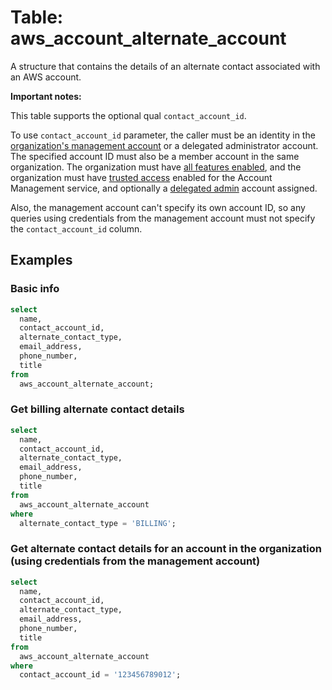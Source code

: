 # Table: aws_account_alternate_account

A structure that contains the details of an alternate contact associated with an AWS account.

**Important notes:**

This table supports the optional qual `contact_account_id`.

To use `contact_account_id` parameter, the caller must be an identity in the [organization's management account](https://docs.aws.amazon.com/organizations/latest/userguide/orgs_getting-started_concepts.html#account) or a delegated administrator account. The specified account ID must also be a member account in the same organization. The organization must have [all features enabled](https://docs.aws.amazon.com/organizations/latest/userguide/orgs_manage_org_support-all-features.html), and the organization must have [trusted access](https://docs.aws.amazon.com/organizations/latest/userguide/using-orgs-trusted-access.html) enabled for the Account Management service, and optionally a [delegated admin](https://docs.aws.amazon.com/organizations/latest/userguide/using-orgs-delegated-admin.html) account assigned.

Also, the management account can't specify its own account ID, so any queries using credentials from the management account must not specify the `contact_account_id` column.

## Examples

### Basic info

```sql
select
  name,
  contact_account_id,
  alternate_contact_type,
  email_address,
  phone_number,
  title
from
  aws_account_alternate_account;
```


### Get billing alternate contact details

```sql
select
  name,
  contact_account_id,
  alternate_contact_type,
  email_address,
  phone_number,
  title
from
  aws_account_alternate_account
where
  alternate_contact_type = 'BILLING';
```


### Get alternate contact details for an account in the organization (using credentials from the management account)
```sql
select
  name,
  contact_account_id,
  alternate_contact_type,
  email_address,
  phone_number,
  title
from
  aws_account_alternate_account
where
  contact_account_id = '123456789012';
```